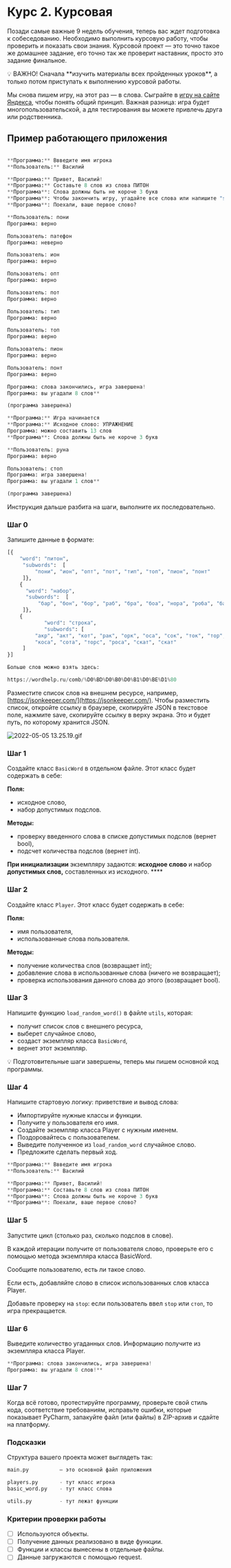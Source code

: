 # Курс 2. Курсовая

Позади самые важные 9 недель обучения, теперь вас ждет подготовка к собеседованию. Необходимо выполнить курсовую работу, чтобы проверить и показать свои знания. Курсовой проект — это точно такое же домашнее задание, его точно так же проверит наставник, просто это задание финальное.

<aside>
💡 ВАЖНО! Сначала **изучить материалы всех пройденных уроков**, а только потом приступать к выполнению курсовой работы.

</aside>

Мы снова пишем игру, на этот раз — в слова. Сыграйте в [игру на сайте Яндекса](https://yandex.ru/games/play/99195), чтобы понять общий принцип. Важная разница: игра будет многопользовательской, а для тестирования вы можете привлечь друга или родственника. 

## Пример работающего приложения

```python

**Программа:** Ввведите имя игрока
**Пользователь:** Василий 

**Программа:** Привет, Василий!
**Программа:** Составьте 8 слов из слова ПИТОН
**Программа**: Слова должны быть не короче 3 букв
**Программа**: Чтобы закончить игру, угадайте все слова или напишите "stop"
**Программа**: Поехали, ваше первое слово?

**Пользователь: пони
Программа: верно

Пользователь: патефон
Программа: неверно

Пользователь: ион
Программа: верно

Пользователь: опт
Программа: верно

Пользователь: пот
Программа: верно

Пользователь: тип
Программа: верно

Пользователь: топ
Программа: верно

Пользователь: пион
Программа: верно

Пользователь: понт
Программа: верно

Программа: слова закончились, игра завершена!
Программа: вы угадали 8 слов**

(программа завершена)
```

```python
**Программа:** Игра начинается
**Программа:** Исходное слово: УПРАЖНЕНИЕ
Программа: можно составить 13 слов
**Программа**: Слова должны быть не короче 3 букв

**Пользователь: руна
Программа: верно

Пользователь: стоп
Программа: игра завершена!
Программа: вы угадали 1 слов**

(программа завершена)
```

Инструкция дальше разбита на шаги, выполните их последовательно.

### Шаг 0

Запишите данные в формате:

```python
[{
    "word": "питон",
     "subwords":  [
         "пони", "ион", "опт", "пот", "тип", "топ", "пион", "понт"
     ]},
    {
      "word": "набор",
      "subwords":  [
          "бар", "бон", "бор", "раб", "бра", "боа", "нора", "роба", "барон"
     ]},
    {
			"word": "строка",
			"subwords": [
         "акр", "акт", "кот", "рак", "орк", "оса", "сок", "ток", "тор", "кора", 
         "коса", "сота", "торс", "роса", "скат", "скат"
     ]
}]
```

```python
Больше слов можно взять здесь:

https://wordhelp.ru/comb/%D0%BD%D0%B0%D0%B1%D0%BE%D1%80 
```

Разместите список слов на внешнем ресурсе, например, [https://jsonkeeper.com/](https://jsonkeeper.com/). Чтобы разместить список, откройте ссылку в браузере,  скопируйте JSON в текстовое поле, нажмите save, скопируйте ссылку в верху экрана. Это и будет путь, по которому хранится JSON. 

![2022-05-05 13.25.19.gif](https://s3-us-west-2.amazonaws.com/secure.notion-static.com/d0116aa6-008d-411e-93bb-2ae04286f71b/2022-05-05_13.25.19.gif)

### Шаг 1

Создайте класс `BasicWord` в отдельном файле. Этот класс будет содержать в себе:

**Поля:**

- исходное слово,
- набор допустимых подслов.

**Методы:**

- проверку введенного слова в списке допустимых подслов (вернет bool),
- подсчет количества подслов (вернет int).

**При инициализации** экземпляру задаются: **исходное слово** и набор **допустимых слов,** составленных из исходного. ****

### Шаг 2

Создайте класс `Player`. Этот класс будет содержать в себе:

**Поля:**

- имя пользователя,
- использованные слова пользователя.

**Методы:**

- получение количества слов (возвращает int);
- добавление слова в использованные слова (ничего не возвращает);
- проверка использования данного слова до этого (возвращает bool).

### Шаг 3

Напишите функцию `load_random_word()` в файле `utils`, которая:

- получит список слов с внешнего ресурса,
- выберет случайное слово,
- создаст экземпляр класса `BasicWord`,
- вернет этот экземпляр.

<aside>
💡 Подготовительные шаги завершены, теперь мы пишем основной код программы.

</aside>

### Шаг 4

Напишите стартовую логику: приветствие и вывод слова:

- Импортируйте нужные классы и функции.
- Получите у пользователя его имя.
- Создайте экземпляр класса Player с нужным именем.
- Поздоровайтесь с пользователем.
- Выведите полученное из `load_random_word` случайное слово.
- Предложите сделать первый ход.

```python
**Программа:** Ввведите имя игрока
**Пользователь:** Василий 

**Программа:** Привет, Василий!
**Программа:** Составьте 8 слов из слова ПИТОН
**Программа**: Слова должны быть не короче 3 букв
**Программа**: Поехали, ваше первое слово?
```

### Шаг 5

Запустите цикл (столько раз, сколько подслов в слове).

В каждой итерации получите от пользователя слово, проверьте его с помощью метода экземпляра класса BasicWord. 

Сообщите пользователю, есть ли такое слово.

Если есть, добавляйте слово в список использованных слов класса Player.

Добавьте проверку на `stop`: если пользователь ввел `stop` или `стоп`, то игра прекращается.

### Шаг 6

Выведите количество угаданных слов. Информацию получите из экземпляра класса Player. 

```python
**Программа: слова закончились, игра завершена!
Программа: вы угадали 8 слов!**
```

### Шаг 7

Когда всё готово, протестируйте программу, проверьте свой стиль кода, соответствие требованиям, исправьте ошибки, которые показывает PyCharm, запакуйте файл (или файлы) в ZIP-архив и сдайте на платформу.

### Подсказки

Структура вашего проекта может выглядеть так:

```python
main.py          – это основной файл приложения

players.py       - тут класс игрока
basic_word.py    - тут класс слова

utils.py         - тут лежат функции

```

### Критерии проверки работы

- [ ]  Используются объекты.
- [ ]  Получение данных реализовано в виде функции.
- [ ]  Функции и классы вынесены в отдельные файлы.
- [ ]  Данные загружаются с помощью request.
